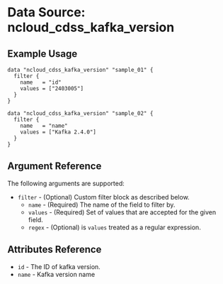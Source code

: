 # Data Source: ncloud_cdss_kafka_version

## Example Usage

```hcl
data "ncloud_cdss_kafka_version" "sample_01" {
  filter {
    name   = "id"
    values = ["2403005"]
  }
}

data "ncloud_cdss_kafka_version" "sample_02" {
  filter {
    name   = "name"
    values = ["Kafka 2.4.0"]
  }
}
```

## Argument Reference

The following arguments are supported:

* `filter` - (Optional) Custom filter block as described below.
    * `name` - (Required) The name of the field to filter by.
    * `values` - (Required) Set of values that are accepted for the given field.
    * `regex` - (Optional) is `values` treated as a regular expression.

## Attributes Reference

* `id` - The ID of kafka version.
* `name` - Kafka version name